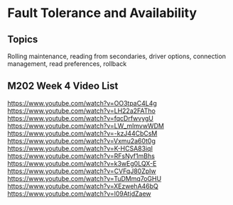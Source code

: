 Fault Tolerance and Availability
===========================

Topics
------
Rolling maintenance, reading from secondaries, driver options, connection management, read preferences, rollback

M202 Week 4 Video List
-----------------------
https://www.youtube.com/watch?v=OO3tpaC4L4g
https://www.youtube.com/watch?v=LH22a2FATho
https://www.youtube.com/watch?v=fqcDrfwvygU
https://www.youtube.com/watch?v=LW_mlmvwWDM
https://www.youtube.com/watch?v=-kzJ44CbCsM
https://www.youtube.com/watch?v=Vxmu2a60t0g
https://www.youtube.com/watch?v=K-HCSA83iqI
https://www.youtube.com/watch?v=RFsNyf1mBhs
https://www.youtube.com/watch?v=k3wEg0LQX-E
https://www.youtube.com/watch?v=CVFqJ80ZpIw
https://www.youtube.com/watch?v=TuDMmq7oGHU
https://www.youtube.com/watch?v=XEzwehA46bQ
https://www.youtube.com/watch?v=l09AtjdZaew